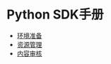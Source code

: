 # Python SDK手册

* [环境准备](uai-censor/pysdk/prepare)
* [资源管理](uai-censor/pysdk/resource)
* [内容审核](uai-censor/pysdk/censor)

